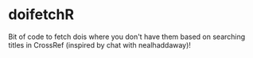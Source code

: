 # doifetchR
Bit of code to fetch dois where you don't have them based on searching titles in CrossRef (inspired by chat with nealhaddaway)!
